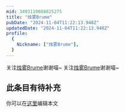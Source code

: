 ```yaml
---
mid: 3493110608825275
title: "烛雾Brume"
pubDate: "2024-11-04T11:22:13.948Z"
updatedDate: "2024-11-04T11:22:13.948Z"
profile:
  {
    Nickname: ["烛雾Brume"],
  }
---
```


关注[烛雾Brume](https://space.bilibili.com/3493110608825275)谢谢喵~ 关注[烛雾Brume](https://space.bilibili.com/3493110608825275)谢谢喵~

## 此条目有待补充
你可以在[这里](https://github.com/Yuhanawa/VTuber.ICU-Content/edit/master/v/烛雾Brume/index.md)编辑本文
